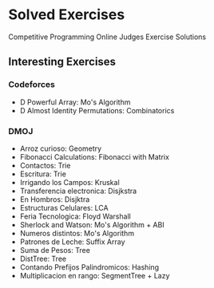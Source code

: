 # Solved Exercises
Competitive Programming Online Judges Exercise Solutions


## Interesting Exercises

### Codeforces

- D Powerful Array: Mo's Algorithm
- D Almost Identity Permutations: Combinatorics

### DMOJ

- Arroz curioso: Geometry
- Fibonacci Calculations: Fibonacci with Matrix
- Contactos: Trie
- Escritura: Trie
- Irrigando los Campos: Kruskal
- Transferencia electronica: Disjkstra
- En Hombros: Disjktra
- Estructuras Celulares: LCA
- Feria Tecnologica: Floyd Warshall
- Sherlock and Watson: Mo's Algorithm + ABI
- Numeros distintos: Mo's Algorithm
- Patrones de Leche: Suffix Array
- Suma de Pesos: Tree
- DistTree: Tree
- Contando Prefijos Palindromicos: Hashing
- Multiplicacion en rango: SegmentTree + Lazy
